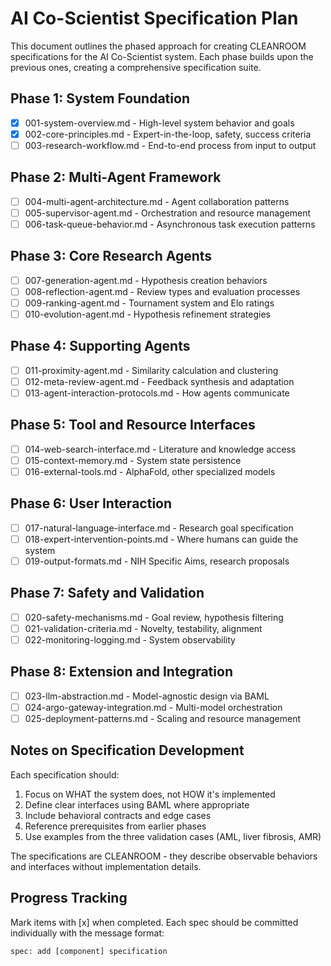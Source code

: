 # AI Co-Scientist Specification Plan

This document outlines the phased approach for creating CLEANROOM specifications for the AI Co-Scientist system. Each phase builds upon the previous ones, creating a comprehensive specification suite.

## Phase 1: System Foundation
- [x] 001-system-overview.md - High-level system behavior and goals
- [x] 002-core-principles.md - Expert-in-the-loop, safety, success criteria
- [ ] 003-research-workflow.md - End-to-end process from input to output

## Phase 2: Multi-Agent Framework
- [ ] 004-multi-agent-architecture.md - Agent collaboration patterns
- [ ] 005-supervisor-agent.md - Orchestration and resource management
- [ ] 006-task-queue-behavior.md - Asynchronous task execution patterns

## Phase 3: Core Research Agents
- [ ] 007-generation-agent.md - Hypothesis creation behaviors
- [ ] 008-reflection-agent.md - Review types and evaluation processes
- [ ] 009-ranking-agent.md - Tournament system and Elo ratings
- [ ] 010-evolution-agent.md - Hypothesis refinement strategies

## Phase 4: Supporting Agents
- [ ] 011-proximity-agent.md - Similarity calculation and clustering
- [ ] 012-meta-review-agent.md - Feedback synthesis and adaptation
- [ ] 013-agent-interaction-protocols.md - How agents communicate

## Phase 5: Tool and Resource Interfaces
- [ ] 014-web-search-interface.md - Literature and knowledge access
- [ ] 015-context-memory.md - System state persistence
- [ ] 016-external-tools.md - AlphaFold, other specialized models

## Phase 6: User Interaction
- [ ] 017-natural-language-interface.md - Research goal specification
- [ ] 018-expert-intervention-points.md - Where humans can guide the system
- [ ] 019-output-formats.md - NIH Specific Aims, research proposals

## Phase 7: Safety and Validation
- [ ] 020-safety-mechanisms.md - Goal review, hypothesis filtering
- [ ] 021-validation-criteria.md - Novelty, testability, alignment
- [ ] 022-monitoring-logging.md - System observability

## Phase 8: Extension and Integration
- [ ] 023-llm-abstraction.md - Model-agnostic design via BAML
- [ ] 024-argo-gateway-integration.md - Multi-model orchestration
- [ ] 025-deployment-patterns.md - Scaling and resource management

## Notes on Specification Development

Each specification should:
1. Focus on WHAT the system does, not HOW it's implemented
2. Define clear interfaces using BAML where appropriate
3. Include behavioral contracts and edge cases
4. Reference prerequisites from earlier phases
5. Use examples from the three validation cases (AML, liver fibrosis, AMR)

The specifications are CLEANROOM - they describe observable behaviors and interfaces without implementation details.

## Progress Tracking

Mark items with [x] when completed. Each spec should be committed individually with the message format:
```
spec: add [component] specification
```